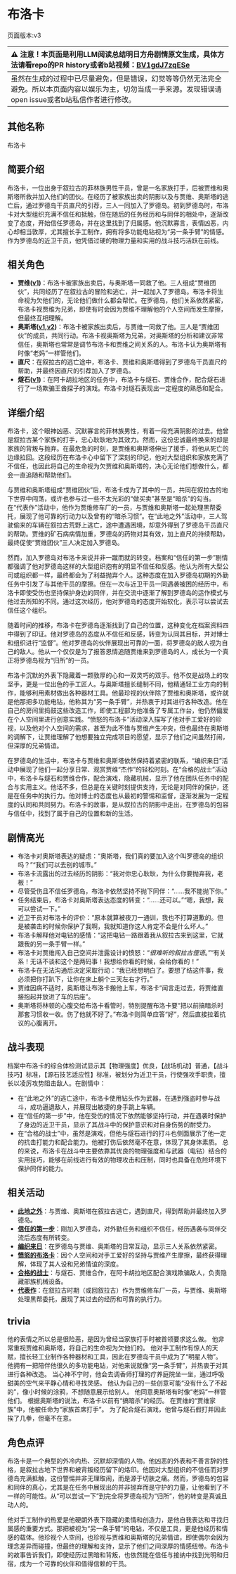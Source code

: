 # 布洛卡
页面版本:v3
 

| :warning: 注意！本页面是利用LLM阅读总结明日方舟剧情原文生成，具体方法请看repo的PR history或者b站视频：[BV1gdJ7zqESe](https://www.bilibili.com/video/BV1gdJ7zqESe/)         |
|:----------------------------|
| 虽然在生成的过程中已尽量避免，但是错误，幻觉等等仍然无法完全避免。所以本页面内容以娱乐为主，切勿当成一手来源。发现错误请open issue或者b站私信作者进行修改。|



## 其他名称
布洛卡
## 简要介绍
布洛卡，一位出身于叙拉古的菲林族男性干员，曾是一名家族打手，后被贾维和奥斯塔所救并加入他们的团伙。在经历了被家族出卖的阴影以及与贾维、奥斯塔的逃亡后，通过罗德岛干员直尺的引荐，三人一同加入了罗德岛。初到罗德岛时，布洛卡对大型组织充满不信任和抵触，但在随后的任务经历和与同伴的相处中，逐渐改变了态度，开始信任罗德岛，并在这里找到了归属感。他沉默寡言，表情凶恶，内心却相当敦厚，尤其擅长手工制作，拥有将多功能电钻视为“另一条手臂”的情感。作为罗德岛的近卫干员，他凭借过硬的物理力量和实用的战斗技巧活跃在前线。
## 相关角色
-   **贾维([v1](../chars/char_349_chiave.md))**：布洛卡被家族出卖后，与奥斯塔一同救了他。三人组成“贾维团伙”，共同经历了在叙拉古的冒险和逃亡，并一起加入了罗德岛。布洛卡将生命视为欠他们的，无论他们做什么都会帮忙。在罗德岛，他们关系依然紧密，布洛卡视贾维为兄弟，即使有时会因为贾维不理解他的个人空间而发生摩擦，但最终互相理解。
-   **奥斯塔([v1](../chars/char_346_aosta.md),[v2](char_346_aosta.md))**：布洛卡被家族出卖后，与贾维一同救了他。三人是“贾维团伙”的成员，共同行动。布洛卡视奥斯塔为兄弟，对奥斯塔的分析和建议非常信任，奥斯塔也常常是调节布洛卡和贾维之间关系的人。布洛卡认为奥斯塔有时像“老妈”一样管他们。
-   **直尺**：在叙拉古的逃亡途中，布洛卡、贾维和奥斯塔得到了罗德岛干员直尺的帮助，并最终因直尺的引荐加入了罗德岛。
-   **燧石([v1](../chars/char_415_flint.md))**：在阿卡胡拉地区的任务中，布洛卡与燧石、贾维合作，配合燧石进行了一场欺骗王酋探子的演戏。布洛卡对燧石表现出一定程度的熟悉和配合。
## 详细介绍
布洛卡，这个眼神凶恶、沉默寡言的菲林族男性，有着一段充满阴影的过去。他曾是叙拉古某个家族的打手，忠心耿耿地为其效力。然而，这份忠诚最终换来的却是家族的背叛与抛弃。在最危急的时刻，是贾维和奥斯塔伸出了援手，将他从死亡的边缘拉回。这段经历在布洛卡心中留下了深刻的印记，他对大型组织和家族充满了不信任，也因此将自己的生命视为欠贾维和奥斯塔的，决心无论他们想做什么，都会一直追随和帮助他们。

与贾维和奥斯塔组成“贾维团伙”后，布洛卡成为了其中的一员，共同在叙拉古的地下世界中闯荡，或许也参与过一些不太光彩的“做买卖”甚至是“暗杀”的勾当。在“代表作”活动中，他作为贾维修车厂的一员，与贾维和奥斯塔一起处理黑帮委托，展现了他可靠的行动力以及曾有的“暗杀习惯”。在“此地之外”活动中，三人驾驶偷来的车辆在叙拉古荒野上逃亡，途中遭遇困境，却意外得到了罗德岛干员直尺的帮助。贾维的矿石病病情加重，罗德岛的药物对其有效，加上直尺的持续帮助，最终促使“贾维团伙”三人决定加入罗德岛。

然而，加入罗德岛对布洛卡来说并非一蹴而就的转变。档案和“信任的第一步”剧情都强调了他对罗德岛这样的大型组织抱有的明显不信任和反感。他认为所有大型公司或组织都一样，最终都会为了利益抛弃个人。这种态度在加入罗德岛初期的外勤任务中引发了与其他干员的摩擦。但在一次与近卫干员一同遇袭被困的经历中，布洛卡即使受伤也坚持保护身边的同伴，并在交流中逐渐了解到罗德岛的运作模式与他过去所知的不同。通过这次经历，他对罗德岛的态度开始软化，表示可以尝试去信任这个组织。

随着时间的推移，布洛卡在罗德岛逐渐找到了自己的位置，这种变化在档案资料四中得到了印证。他对罗德岛的态度从不信任和反感，转变为认同其目标，并对博士和组织进行“监督”。他对罗德岛的伙伴展现出可靠的一面，将罗德岛的敌人视为自己的敌人。他从一个仅仅是为了报答恩情追随贾维来到罗德岛的人，成长为一个真正将罗德岛视为“归所”的一员。

布洛卡沉默的外表下隐藏着一颗敦厚的心和一双灵巧的双手。他不仅是战场上的攻坚手，更是一位出色的手工匠人。与奥斯塔擅长缝制不同，他精通轻工业方向的制作，能够利用素材做出各种器材工具。他最珍视的伙伴除了贾维和奥斯塔，或许就是他那把多功能电钻，他称其为“另一条手臂”，并热衷于对其进行各种改造。他在自己的房间里捣鼓这些改造工作，即使工程部为他准备了专属工作台，他仍然偏爱在个人空间里进行创意实践。“愤怒的布洛卡”活动深入描写了他对手工爱好的珍视，以及他对个人空间的需求，甚至为此不惜与贾维产生冲突，但也最终在奥斯塔的调解下，让贾维理解了他想要独立完成项目的愿望，显示了他们之间虽然打闹，但深厚的兄弟情谊。

在罗德岛的生活中，布洛卡与贾维和奥斯塔依然保持着紧密的联系，“编织来日”活动中展现了他们一起分享日常、观赏贾维“杰作”的轻松时刻。在“合格的战士”活动中，布洛卡与燧石和贾维合作，配合演戏，隐藏机械，显示了他在团队任务中的配合与实用主义。他话不多，但总是在关键时刻提供支持，无论是对同伴的保护，还是在任务中的执行力。他对博士的态度也从最初的警惕和监督，逐渐发展为一定程度的认同和共同努力。布洛卡的故事，是从叙拉古的阴影中走出，在罗德岛的包容与信任中，找到了属于自己的位置和新的生活。
## 剧情高光
*   布洛卡对奥斯塔表达的疑虑：“奥斯塔，我们真的要加入这个叫罗德岛的组织吗？”“我们可以去别的城市。”
*   布洛卡流露出的过去经历的阴影：“我对你忠心耿耿，为什么你要抛弃我，老板！”
*   尽管受伤且不信任罗德岛，布洛卡依然坚持不抛下同伴：“......我不能抛下你。”
*   任务结束后，布洛卡对奥斯塔表达态度的转变：“......还可以。”“嗯，我想，我可以尝试一下。”
*   近卫干员对布洛卡的评价：“原本就算被夜刀一通训，我也不打算道歉的。但是被袭击的时候你保护了我啊，我就知道你这人肯定不会是什么坏人。”
*   布洛卡解释他对电钻的感情：“这把电钻一路跟着我从叙拉古来到这里，它就跟我的另一条手臂一样。”
*   布洛卡对贾维闯入自己空间并泄露设计的愤怒：“*很难听的叙拉古俚语*。”“有关系！无话不谈和这个是两码事！我想给你看的时候，会给你看的！”
*   布洛卡在无法沟通后决定采取行动：“我已经想明白了。要想了结这件事，我必须把你打趴下，让你在床上躺个三天左右才行。”
*   贾维因病不适时，奥斯塔让布洛卡搬他上车，布洛卡“闻言走过去，将贾维直接抱起并放进了车的后座”。
*   奥斯塔将林顿的心腹交给布洛卡看管时，特别提醒布洛卡要“把以前搞暗杀时那套习惯收一收。伤了他就不好了。”布洛卡则简单应答“好”，然后直接拉着抗议的心腹离开。
## 战斗表现
档案中布洛卡的综合体检测试显示其【物理强度】优良，【战场机动】普通，【战斗技巧】标准，【源石技艺适应性】标准，被划分为近卫干员，行使强攻手职责，擅长以凌厉攻势阻击敌人。在剧情中：
-   在“此地之外”的逃亡途中，布洛卡使用钻头作为武器，在遇到强盗时参与战斗，成功逼退敌人，并展现出敏捷的身手跳上车辆。
-   在“信任的第一步”中，他在受伤的情况下依然能够坚持行动，并在遇袭时保护了身边的近卫干员，显示了其战斗中的保护意识和对自身伤势的耐受力。
-   在“合格的战士”中，虽然是演戏，但他与燧石进行的打斗也侧面展示了他一定的抗击打能力和配合能力。他被打伤后依然毫不在意，体现了其身体素质。
总的来说，布洛卡在战斗中主要依靠其优良的物理强度和与武器（电钻）结合的实用技巧，能够在前线进行有效的物理攻击和压制，同时也具备在危险环境下保护同伴的能力。
## 相关活动
-   **[此地之外](../stories/act15d5.md)**：与贾维、奥斯塔在叙拉古逃亡，遇到直尺，得到帮助并最终加入罗德岛。
-   **[信任的第一步](../stories/story_broca_set_1.md)**：刚加入罗德岛，对外勤任务和组织不信任，经历遇袭与同伴交流后态度有所转变。
-   **[编织来日](../stories/story_aosta_set_1.md)**：在罗德岛与贾维、奥斯塔的日常互动，显示三人关系依然紧密。
-   **[愤怒的布洛卡](../stories/story_broca_set_2.md)**：因个人空间和对手工爱好的坚持与贾维产生摩擦，最终获得理解，体现了其人设和兄弟情谊的深度。
-   **[合格的战士](../stories/story_flint_set_1.md)**：与燧石、贾维合作，在阿卡胡拉地区配合演戏欺骗敌人，负责隐藏部族机械设备。
-   **[代表作](../stories/story_chiave_set_1.md)**：在叙拉古时期（或回叙拉古）作为贾维修车厂一员，与贾维、奥斯塔处理黑帮委托，展现了其过去的经历和可靠的执行力。
## trivia
他的表情之所以总是很险恶，是因为曾经当家族打手时被首领要求这么做。
他非常重视贾维和奥斯塔，将自己的生命视为欠他们的。
他对手工制作有惊人的天赋，擅长轻工业制作各种器材和工具，因此在罗德岛干员中成为了“明星人物”。
他拥有一把陪伴他很久的多功能电钻，对他来说就像“另一条手臂”，并热衷于对其进行各种改造。
当心神不宁时，他会去调香师打理的疗养庭院坐一坐，通过呼吸甜美的空气来平静心情和寻找灵感。
他认为自己的一些创意可能“没有什么了不起的”，像小时候的涂鸦，不想随意展示给别人。
他同意奥斯塔有时像“老妈”一样管他们。
根据奥斯塔的说法，布洛卡以前有“搞暗杀”的经历。
在贾维的“贾维家族”中，他被任命为“家族首席打手”。
为了配合燧石演戏，他曾与燧石假打并因此挨了几拳，但毫不在意。
## 角色点评
布洛卡是一个典型的外冷内热、沉默却深情的人物。他凶恶的外表和不善言辞的性格，是叙拉古地下世界和被背叛经历留下的烙印。他因对大型组织的不信任而对罗德岛充满抵触，这份警惕并非无理取闹，而是源于切肤之痛。然而，罗德岛的包容和同伴的真心，尤其是在任务中展现出的并非抛弃而是守护的力量，让他看到了不一样的可能性。从“可以尝试一下”到完全将罗德岛视为“归所”，他的转变是真诚且动人的。

他对手工制作的热爱是他硬朗外表下隐藏的柔情和创造力，是他自我表达和寻找归属感的重要方式。那把被视为“另一条手臂”的电钻，不仅是工具，更是他经历和情感的载体。他珍视个人空间，也珍视与贾维和奥斯塔的兄弟情谊，即使偶尔会因为理念差异而碰撞，但最终的理解和支持，显示了他们之间深厚的情感纽带。布洛卡的故事告诉我们，即使经历过黑暗和背叛，也依然能在信任与接纳中找到光明和归宿，成为一个可靠的伙伴和值得信赖的干员。